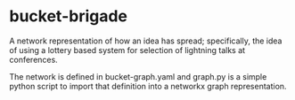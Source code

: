 # bucket-brigade

A network representation of how an idea has spread; 
specifically, the idea of using a lottery based system for selection of lightning talks at conferences.

The network is defined in bucket-graph.yaml and graph.py is a simple python script to import that definition into a networkx graph representation.
